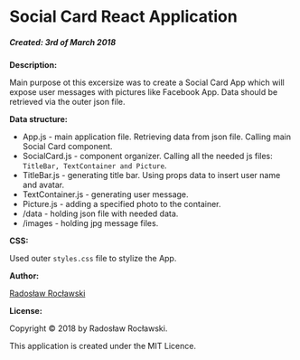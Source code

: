 # Social Card React Application
##### Created: 3rd of March 2018

__Description:__

Main purpose ot this excersize was to create 
a Social Card App which will expose user messages 
with pictures like Facebook App. Data should be
retrieved via the outer json file.

__Data structure:__

* App.js - main application file. Retrieving data
from json file. Calling main Social Card component.
* SocialCard.js - component organizer. Calling all
the needed js files: `TitleBar, TextContainer and Picture`.
* TitleBar.js - generating title bar. Using props data
to insert user name and avatar.
* TextContainer.js - generating user message.
* Picture.js - adding a specified photo to the container.
* /data - holding json file with needed data.
* /images - holding jpg message files.

__CSS:__

Used outer `styles.css` file to stylize the App.

__Author:__

[Radosław Rocławski](https://github.com/RadekRo)

__License:__

Copyright &copy; 2018 by Radosław Rocławski.

This application is created under the MIT Licence.